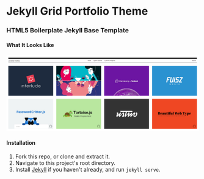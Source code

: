 # Jekyll Grid Portfolio Theme
### HTML5 Boilerplate Jekyll Base Template

#### What It Looks Like
<p align="center">
  <img src="img/jekyll-grid-portfolio.png">
</p>

#### Installation

1. Fork this repo, or clone and extract it.
2. Navigate to this project's root directory.
3. Install [Jekyll](https://jekyllrb.com/) if you haven't already, and run `jekyll serve`.
